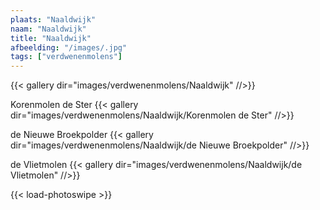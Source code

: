 ```yaml
---
plaats: "Naaldwijk"
naam: "Naaldwijk"
title: "Naaldwijk"
afbeelding: "/images/.jpg"
tags: ["verdwenenmolens"]
---
```


{{< gallery dir="images/verdwenenmolens/Naaldwijk" //>}}

Korenmolen de Ster
{{< gallery dir="images/verdwenenmolens/Naaldwijk/Korenmolen de Ster" //>}}

de Nieuwe Broekpolder
{{< gallery dir="images/verdwenenmolens/Naaldwijk/de Nieuwe Broekpolder" //>}}

de Vlietmolen
{{< gallery dir="images/verdwenenmolens/Naaldwijk/de Vlietmolen" //>}}

{{< load-photoswipe >}}
